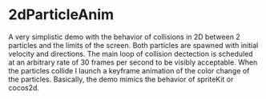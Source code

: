 # 2dParticleAnim

A very simplistic demo with the behavior of collisions in 2D between 2 particles and the limits of the screen.
Both particles are spawned with initial velocity and directions.
The main loop of collision dectection is scheduled at an arbitrary rate of 30 frames per second to be visibly acceptable.
When the particles collide I launch a keyframe animation of the color change of the particles.
Basically, the demo mimics the behavior of spriteKit or cocos2d.
